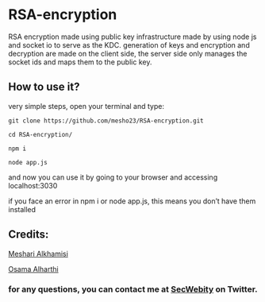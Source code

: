 # RSA-encryption


RSA encryption made using public key infrastructure made by using node js and socket io to serve as the KDC.
 generation of keys and encryption and decryption are made on the client side, the server side only manages the socket ids and maps them to the public key.  

## How to use it?

very simple steps, open your terminal and type:

`git clone https://github.com/mesho23/RSA-encryption.git`

`cd RSA-encryption/`

`npm i`

`node app.js`

and now you can use it by going to your browser and accessing localhost:3030

if you face an error in npm i or node app.js, this means you don’t have them installed 

## Credits:
[Meshari Alkhamisi](https://www.linkedin.com/in/meshari-alkhamisi-06788a21b/)                                    


[Osama Alharthi](https://www.linkedin.com/in/osama-alharthi-2699b127a)

### for any questions, you can contact me at [SecWebity](https://twitter.com/SecWebity) on Twitter.



